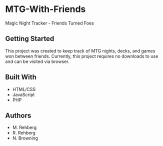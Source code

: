 # MTG-With-Friends
Magic Night Tracker - Friends Turned Foes

## Getting Started
This project was created to keep track of MTG nights, decks, and games won between friends. Currently, this project requires no downloads to use and can be visited via browser.

## Built With
* HTML/CSS
* JavaScript
* PHP

## Authors
* M. Rehberg
* R. Rehberg
* N. Browning



